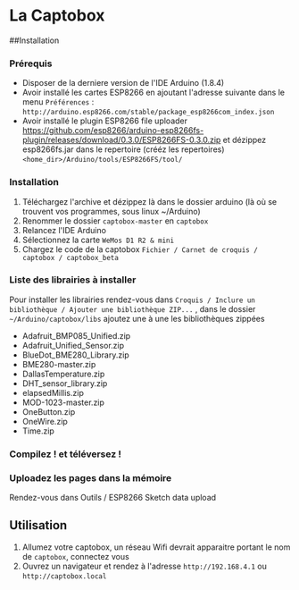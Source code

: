 # La Captobox

##Installation
### Prérequis
- Disposer de la derniere version de l'IDE Arduino (1.8.4)
- Avoir installé les cartes ESP8266 en ajoutant l'adresse suivante dans le menu `Préférences` : `http://arduino.esp8266.com/stable/package_esp8266com_index.json`
- Avoir installé le plugin ESP8266 file uploader https://github.com/esp8266/arduino-esp8266fs-plugin/releases/download/0.3.0/ESP8266FS-0.3.0.zip et dézippez esp8266fs.jar dans le repertoire (crééz les repertoires) `<home_dir>/Arduino/tools/ESP8266FS/tool/`

### Installation
1. Téléchargez l'archive et dézippez là dans le dossier arduino (là où se trouvent vos programmes, sous linux ~/Arduino)
2. Renommer le dossier `captobox-master` en `captobox`
3. Relancez l'IDE Arduino
4. Sélectionnez la carte `WeMos D1 R2 & mini`
5. Chargez le code de la captobox `Fichier / Carnet de croquis / captobox / captobox_beta`

### Liste des librairies à installer
Pour installer les librairies rendez-vous dans `Croquis / Inclure un bibliothèque / Ajouter une bibliothèque ZIP...`
, dans le dossier `~/Arduino/captobox/libs` ajoutez une à une les bibliothèques zippées
- Adafruit_BMP085_Unified.zip
- Adafruit_Unified_Sensor.zip
- BlueDot_BME280_Library.zip
- BME280-master.zip
- DallasTemperature.zip
- DHT_sensor_library.zip
- elapsedMillis.zip
- MOD-1023-master.zip
- OneButton.zip
- OneWire.zip
- Time.zip

### Compilez ! et téléversez !

### Uploadez les pages dans la mémoire
Rendez-vous dans Outils / ESP8266 Sketch data upload

## Utilisation
1. Allumez votre captobox, un réseau Wifi devrait apparaitre portant le nom de `captobox`, connectez vous
2. Ouvrez un navigateur et rendez à l'adresse `http://192.168.4.1` ou `http://captobox.local`

